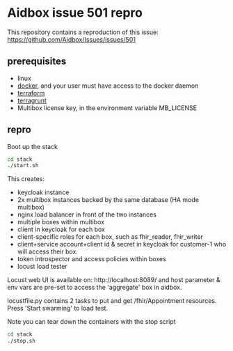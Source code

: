 # Aidbox issue 501 repro

This repository contains a reproduction of this issue: https://github.com/Aidbox/Issues/issues/501

## prerequisites
* linux
* [docker](https://docs.docker.com/engine/install/), and your user must have access to the docker daemon
* [terraform](https://learn.hashicorp.com/tutorials/terraform/install-cli) 
* [terragrunt](https://terragrunt.gruntwork.io/docs/getting-started/install/)
* Multibox license key, in the environment variable MB_LICENSE

## repro

Boot up the stack 
```bash
cd stack
./start.sh 
```
This creates: 
* keycloak instance
* 2x multibox instances backed by the same database (HA mode multibox)
* nginx load balancer in front of the two instances
* multiple boxes within multibox
* client in keycloak for each box
* client-specific roles for each box, such as fhir_reader, fhir_writer
* client+service account+client id & secret in keycloak for customer-1 who will access their box.
* token introspector and access policies within boxes
* locust load tester

Locust web UI is available on: http://localhost:8089/ and host parameter & env vars are pre-set to access the 'aggregate' box in aidbox.

locustfile.py contains 2 tasks to put and get /fhir/Appointment resources. Press 'Start swarming' to load test.

Note you can tear down the containers with the stop script
```bash
cd stack
./stop.sh
```